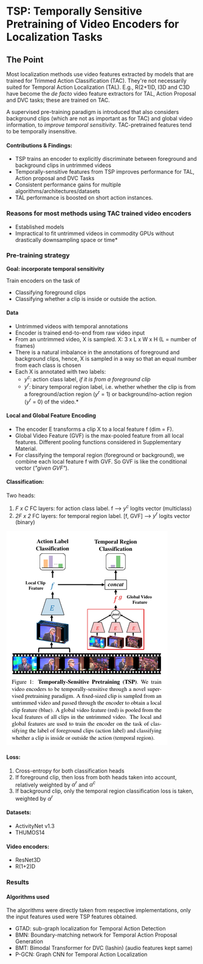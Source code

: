 # TSP: Temporally Sensitive Pretraining of Video Encoders for Localization Tasks
## The Point
Most localization methods use video features extracted by models that are trained for Trimmed Action Classification (TAC). They're not necessarily suited for Temporal Action Localization (TAL). E.g., R(2+1)D, I3D and C3D have become the *de facto* video feature extractors for TAL, Action Proposal and DVC tasks; these are trained on TAC.

A supervised pre-training paradigm is introduced that also considers background clips (which are not as important as for TAC) and global video information, to *improve temporal sensitivity*. TAC-pretrained features tend to be temporally insensitive.

#### Contributions & Findings:
* TSP trains an encoder to explicitly discriminate between foreground and background clips in untrimmed videos
* Temporally-sensitive features from TSP improves performance for TAL, Action proposal and DVC Tasks
* Consistent performance gains for multiple algorithms/architectures/datasets
* TAL performance is boosted on short action instances.  

### Reasons for most methods using TAC trained video encoders
* Established models
* Impractical to fit untrimmed videos in commodity GPUs without drastically downsampling space or time*

### Pre-training strategy
**Goal: incorporate temporal sensitivity**

Train encoders on the task of
* Classifying foreground clips
* Classifying whether a clip is inside or outside the action.

#### Data
* Untrimmed videos with temporal annotations
* Encoder is trained end-to-end from raw video input
* From an untrimmed video, X is sampled. X: 3 x L x W x H (L = number of frames)
* There is a natural imbalance in the annotations of foreground and background clips, hence, X is sampled in a way so that an equal number from each class is chosen
* Each X is annotated with two labels: 
	* $y^c$: action class label, *if it is from a foreground clip*
	* $y^r$: binary temporal region label, i.e. whether whether the clip is from a foreground/action region ($y^r$ = 1) or background/no-action region ($y^r$ = 0) of the video.* 

####  Local and Global Feature Encoding
* The encoder E transforms a clip X to a local feature f (dim = F).
* Global Video Feature (GVF) is the max-pooled feature from all local features. Different pooling functions considered in Supplementary Material.
* For classifying the temporal region (foreground or background), we combine each local feature f with GVF. So GVF is like the conditional vector (*"given GVF"*).

#### Classification:
Two heads:
1. *F x C* FC layers: for action class label. f --> $y^c$ logits vector (multiclass)
2. *2F x 2* FC layers: for temporal region label. \[f, GVF\] --> $y^r$ logits vector (binary)

![](assets/Pasted%20image%2020210803233321.png)

#### Loss:
1. Cross-entropy for both classification heads
2. If foreground clip, then loss from both heads taken into account, relatively weighted by $\alpha^r$ and $\alpha^c$
3. If background clip, only the temporal region classification loss is taken, weighted by $\alpha^r$

#### Datasets:
* ActivityNet v1.3
* THUMOS14

#### Video encoders:
* ResNet3D
* R(1+2)D

### Results
#### Algorithms used
The algorithms were directly taken from respective implementations, only the input features used were TSP features obtained.
* GTAD: sub-graph localization for Temporal Action Detection
* BMN: Boundary-matching network for Temporal Action Proposal Generation
* BMT: Bimodal Transformer for DVC (Iashin) (audio features kept same)
* P-GCN: Graph CNN for Temporal Action Localization	